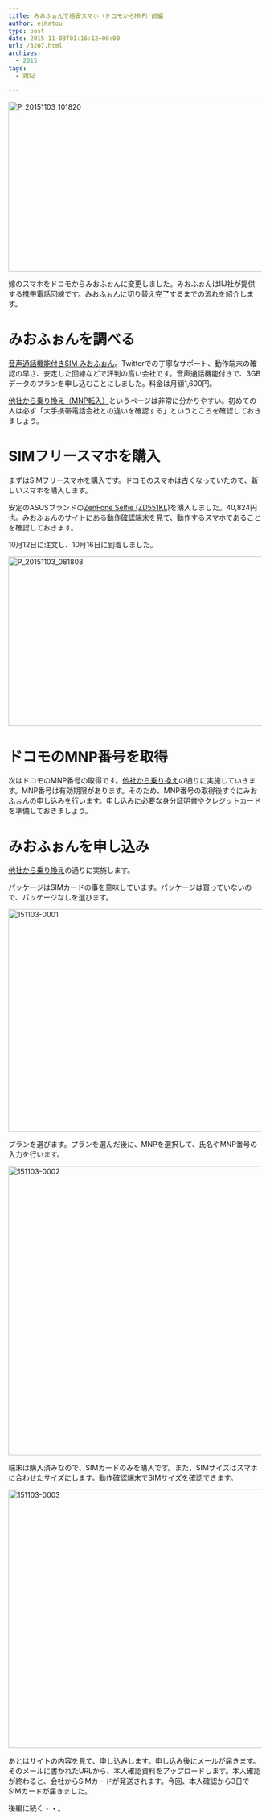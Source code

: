 ```yaml
---
title: みおふぉんで格安スマホ（ドコモからMNP）前編
author: eiKatou
type: post
date: 2015-11-03T01:16:12+00:00
url: /3207.html
archives:
  - 2015
tags:
  - 雑記

---
```

[<img src="/blog/uploads/2015/11/P_20151103_101820.jpg" alt="P_20151103_101820" width="600" height="337" class="alignnone size-full wp-image-3229" srcset="/blog/uploads/2015/11/P_20151103_101820.jpg 600w, /blog/uploads/2015/11/P_20151103_101820-300x169.jpg 300w, /blog/uploads/2015/11/P_20151103_101820-500x281.jpg 500w" sizes="(max-width: 600px) 100vw, 600px" />][1]
  
嫁のスマホをドコモからみおふぉんに変更しました。みおふぉんはIIJ社が提供する携帯電話回線です。みおふぉんに切り替え完了するまでの流れを紹介します。

# みおふぉんを調べる

<a href="https://www.iijmio.jp/hdd/miofone/" target="_blank">音声通話機能付きSIM みおふぉん</a>。Twitterでの丁寧なサポート、動作端末の確認の早さ、安定した回線などで評判の高い会社です。音声通話機能付きで、3GBデータのプランを申し込むことにしました。料金は月額1,600円。
  
<a href="https://www.iijmio.jp/hdd/miofone/mnp.jsp" target="_blank">他社から乗り換え（MNP転入）</a>というページは非常に分かりやすい。初めての人は必ず「大手携帯電話会社との違いを確認する」というところを確認しておきましょう。 

<!--more-->

# SIMフリースマホを購入

まずはSIMフリースマホを購入です。ドコモのスマホは古くなっていたので、新しいスマホを購入します。
  
安定のASUSブランドの<a href="https://www.asus.com/jp/Phone/ZenFone_Selfie_ZD551KL/Features/" target="_blank">ZenFone Selfie (ZD551KL)</a>を購入しました。40,824円也。みおふぉんのサイトにある<a href="https://www.iijmio.jp/hdd/devices/" target="_blank">動作確認端末</a>を見て、動作するスマホであることを確認しておきます。

10月12日に注文し、10月16日に到着しました。
  
[<img src="/blog/uploads/2015/11/P_20151103_081808.jpg" alt="P_20151103_081808" width="600" height="337" class="alignnone size-full wp-image-3212" srcset="/blog/uploads/2015/11/P_20151103_081808.jpg 600w, /blog/uploads/2015/11/P_20151103_081808-300x169.jpg 300w, /blog/uploads/2015/11/P_20151103_081808-500x281.jpg 500w" sizes="(max-width: 600px) 100vw, 600px" />][2] 

# ドコモのMNP番号を取得

次はドコモのMNP番号の取得です。[他社から乗り換え][3]の通りに実施していきます。MNP番号は有効期限があります。そのため、MNP番号の取得後すぐにみおふぉんの申し込みを行います。申し込みに必要な身分証明書やクレジットカードを準備しておきましょう。

# みおふぉんを申し込み

[他社から乗り換え][3]の通りに実施します。

パッケージはSIMカードの事を意味しています。パッケージは買っていないので、パッケージなしを選びます。
  
[<img src="/blog/uploads/2015/11/151103-0001.jpg" alt="151103-0001" width="800" height="442" class="alignnone size-full wp-image-3217" srcset="/blog/uploads/2015/11/151103-0001.jpg 800w, /blog/uploads/2015/11/151103-0001-300x166.jpg 300w, /blog/uploads/2015/11/151103-0001-500x276.jpg 500w" sizes="(max-width: 800px) 100vw, 800px" />][4]

プランを選びます。プランを選んだ後に、MNPを選択して、氏名やMNP番号の入力を行います。
  
[<img src="/blog/uploads/2015/11/151103-0002.jpg" alt="151103-0002" width="799" height="574" class="alignnone size-full wp-image-3216" srcset="/blog/uploads/2015/11/151103-0002.jpg 799w, /blog/uploads/2015/11/151103-0002-300x216.jpg 300w, /blog/uploads/2015/11/151103-0002-418x300.jpg 418w" sizes="(max-width: 799px) 100vw, 799px" />][5]

端末は購入済みなので、SIMカードのみを購入です。また、SIMサイズはスマホに合わせたサイズにします。<a href="https://www.iijmio.jp/hdd/devices/" target="_blank">動作確認端末</a>でSIMサイズを確認できます。
  
[<img src="/blog/uploads/2015/11/151103-0003.jpg" alt="151103-0003" width="800" height="514" class="alignnone size-full wp-image-3218" srcset="/blog/uploads/2015/11/151103-0003.jpg 800w, /blog/uploads/2015/11/151103-0003-300x193.jpg 300w, /blog/uploads/2015/11/151103-0003-467x300.jpg 467w" sizes="(max-width: 800px) 100vw, 800px" />][6] 

あとはサイトの内容を見て、申し込みします。申し込み後にメールが届きます。そのメールに書かれたURLから、本人確認資料をアップロードします。本人確認が終わると、会社からSIMカードが発送されます。今回、本人確認から3日でSIMカードが届きました。

後編に続く・・。

 [1]: /blog/uploads/2015/11/P_20151103_101820.jpg
 [2]: /blog/uploads/2015/11/P_20151103_081808.jpg
 [3]: https://www.iijmio.jp/hdd/miofone/mnp.jsp
 [4]: /blog/uploads/2015/11/151103-0001.jpg
 [5]: /blog/uploads/2015/11/151103-0002.jpg
 [6]: /blog/uploads/2015/11/151103-0003.jpg
